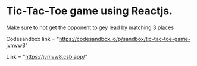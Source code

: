 # Tic-Tac-Toe game using Reactjs.

Make sure to not get the opponent to gey lead by matching 3 places

Codesandbox link = "https://codesandbox.io/p/sandbox/tic-tac-toe-game-jvmvw8"

Link = "https://jvmvw8.csb.app/"
